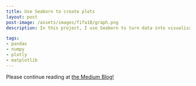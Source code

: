 ```yaml
---
title: Use Seaborn to create plots
layout: post
post-image: /assets/images/fifa18/graph.png
description: In this project, I use Seaborn to turn data into visualizations in minutes. All in Python. 

tags: 
- pandas
- numpy
- plotly
- matplotlib
---
```



Please continue reading at [the Medium Blog!](https://medium.com/geekculture/beautiful-plots-with-seaborn-100f0ce7a285)